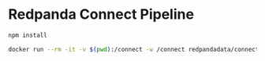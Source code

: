 # Redpanda Connect Pipeline

```bash
npm install
```

```bash
docker run --rm -it -v $(pwd):/connect -w /connect redpandadata/connect:4.45 run
```
